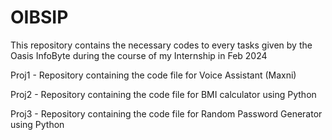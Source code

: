 # OIBSIP
This repository contains the necessary codes to every tasks given by the Oasis InfoByte during the course of my Internship in Feb 2024

Proj1 - Repository containing the code file for Voice Assistant (Maxni)

Proj2 - Repository containing the code file for BMI calculator using Python

Proj3 - Repository containing the code file for Random Password Generator using Python
